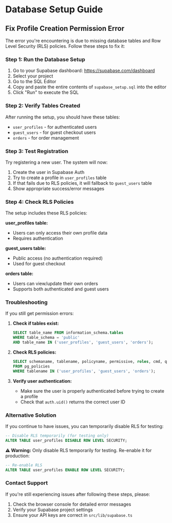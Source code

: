 # Database Setup Guide

## Fix Profile Creation Permission Error

The error you're encountering is due to missing database tables and Row Level Security (RLS) policies. Follow these steps to fix it:

### Step 1: Run the Database Setup

1. Go to your Supabase dashboard: https://supabase.com/dashboard
2. Select your project
3. Go to the SQL Editor
4. Copy and paste the entire contents of `supabase_setup.sql` into the editor
5. Click "Run" to execute the SQL

### Step 2: Verify Tables Created

After running the setup, you should have these tables:
- `user_profiles` - for authenticated users
- `guest_users` - for guest checkout users
- `orders` - for order management

### Step 3: Test Registration

Try registering a new user. The system will now:
1. Create the user in Supabase Auth
2. Try to create a profile in `user_profiles` table
3. If that fails due to RLS policies, it will fallback to `guest_users` table
4. Show appropriate success/error messages

### Step 4: Check RLS Policies

The setup includes these RLS policies:

**user_profiles table:**
- Users can only access their own profile data
- Requires authentication

**guest_users table:**
- Public access (no authentication required)
- Used for guest checkout

**orders table:**
- Users can view/update their own orders
- Supports both authenticated and guest users

### Troubleshooting

If you still get permission errors:

1. **Check if tables exist:**
   ```sql
   SELECT table_name FROM information_schema.tables 
   WHERE table_schema = 'public' 
   AND table_name IN ('user_profiles', 'guest_users', 'orders');
   ```

2. **Check RLS policies:**
   ```sql
   SELECT schemaname, tablename, policyname, permissive, roles, cmd, qual 
   FROM pg_policies 
   WHERE tablename IN ('user_profiles', 'guest_users', 'orders');
   ```

3. **Verify user authentication:**
   - Make sure the user is properly authenticated before trying to create a profile
   - Check that `auth.uid()` returns the correct user ID

### Alternative Solution

If you continue to have issues, you can temporarily disable RLS for testing:

```sql
-- Disable RLS temporarily (for testing only)
ALTER TABLE user_profiles DISABLE ROW LEVEL SECURITY;
```

**⚠️ Warning:** Only disable RLS temporarily for testing. Re-enable it for production:

```sql
-- Re-enable RLS
ALTER TABLE user_profiles ENABLE ROW LEVEL SECURITY;
```

### Contact Support

If you're still experiencing issues after following these steps, please:
1. Check the browser console for detailed error messages
2. Verify your Supabase project settings
3. Ensure your API keys are correct in `src/lib/supabase.ts` 